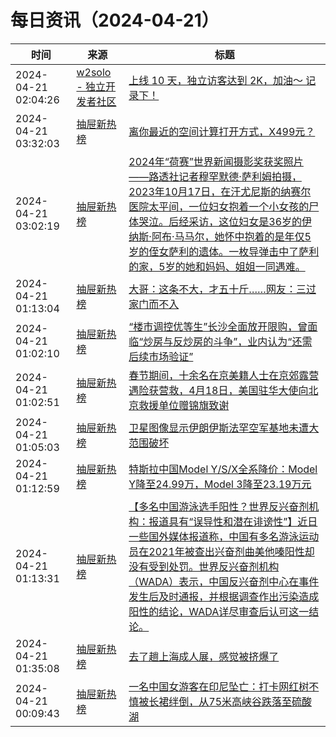 ﻿# 每日资讯（2024-04-21）

|时间|来源|标题|
|---|---|---|
|2024-04-21 02:04:26|[w2solo - 独立开发者社区](https://w2solo.com/topics/feed)|[上线 10 天，独立访客达到 2K，加油～ 记录下！](https://w2solo.com/topics/4573)|
|2024-04-21 03:32:03|[抽屉新热榜](http://dig.chouti.com/feed.xml)|[离你最近的空间计算打开方式，X499元？](https://dig.chouti.com/link/42183229)|
|2024-04-21 03:02:19|[抽屉新热榜](http://dig.chouti.com/feed.xml)|[2024年“荷赛”世界新闻摄影奖获奖照片——路透社记者穆罕默德·萨利姆拍摄，2023年10月17日，在汗尤尼斯的纳赛尔医院太平间，一位妇女抱着一个小女孩的尸体哭泣。后经采访，这位妇女是36岁的伊纳斯·阿布·马马尔，她怀中抱着的是年仅5岁的侄女萨利的遗体。一枚导弹击中了萨利的家，5岁的她和妈妈、姐姐一同遇难。](https://dig.chouti.com/link/42182970)|
|2024-04-21 01:13:04|[抽屉新热榜](http://dig.chouti.com/feed.xml)|[大哥：这条不大，才五十斤……网友：三过家门而不入](https://dig.chouti.com/link/42182322)|
|2024-04-21 01:02:10|[抽屉新热榜](http://dig.chouti.com/feed.xml)|[“楼市调控优等生”长沙全面放开限购，曾面临“炒房与反炒房的斗争”，业内认为“还需后续市场验证”](https://dig.chouti.com/link/42182133)|
|2024-04-21 01:02:51|[抽屉新热榜](http://dig.chouti.com/feed.xml)|[春节期间，十余名在京美籍人士在京郊露营遇险获营救，4月18日，美国驻华大使向北京救援单位赠锦旗致谢](https://dig.chouti.com/link/42182235)|
|2024-04-21 01:05:03|[抽屉新热榜](http://dig.chouti.com/feed.xml)|[卫星图像显示伊朗伊斯法罕空军基地未遭大范围破坏](https://dig.chouti.com/link/42182263)|
|2024-04-21 01:12:59|[抽屉新热榜](http://dig.chouti.com/feed.xml)|[特斯拉中国Model Y/S/X全系降价：Model Y降至24.99万，Model 3降至23.19万元](https://dig.chouti.com/link/42182312)|
|2024-04-21 01:13:31|[抽屉新热榜](http://dig.chouti.com/feed.xml)|[【多名中国游泳选手阳性？世界反兴奋剂机构：报道具有“误导性和潜在诽谤性”】近日一些国外媒体报道称，中国有多名游泳运动员在2021年被查出兴奋剂曲美他嗪阳性却没有受到处罚。世界反兴奋剂机构（WADA）表示，中国反兴奋剂中心在事件发生后及时通报，并根据调查作出污染造成阳性的结论，WADA详尽审查后认可这一结论。](https://dig.chouti.com/link/42182374)|
|2024-04-21 01:35:08|[抽屉新热榜](http://dig.chouti.com/feed.xml)|[去了趟上海成人展，感觉被挤爆了](https://dig.chouti.com/link/42182408)|
|2024-04-21 00:09:43|[抽屉新热榜](http://dig.chouti.com/feed.xml)|[一名中国女游客在印尼坠亡：打卡网红树不慎被长裙绊倒，从75米高峡谷跌落至硫酸湖](https://dig.chouti.com/link/42181936)|
